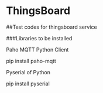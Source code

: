 # ThingsBoard
##Test codes for thingsboard service

###Libraries to be installed 

Paho MQTT Python Client

pip install paho-mqtt

Pyserial of Python 

pip install pyserial
